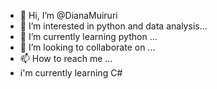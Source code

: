 - 👋 Hi, I’m @DianaMuiruri
- 👀 I’m interested in python and data analysis...
- 🌱 I’m currently learning python ...
- 💞️ I’m looking to collaborate on ...
- 📫 How to reach me ...
- i'm currently learning C#

<!---
DainaMuiruri/DainaMuiruri is a ✨ special ✨ repository because its `README.md` (this file) appears on your GitHub profile.
You can click the Preview link to take a look at your changes.
--->
